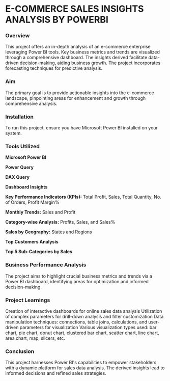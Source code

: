 # **E-COMMERCE SALES INSIGHTS ANALYSIS BY POWERBI**

### Overview
This project offers an in-depth analysis of an e-commerce enterprise leveraging Power BI tools. Key business metrics and trends are visualized through a comprehensive dashboard. The insights derived facilitate data-driven decision-making, aiding business growth. The project incorporates forecasting techniques for predictive analysis.

### Aim
The primary goal is to provide actionable insights into the e-commerce landscape, pinpointing areas for enhancement and growth through comprehensive analysis.

### Installation
To run this project, ensure you have Microsoft Power BI installed on your system.

### Tools Utilized
**Microsoft Power BI**

**Power Query**

**DAX Query**

**Dashboard Insights**

**Key Performance Indicators (KPIs):** Total Profit, Sales, Total Quantity, No. of Orders, Profit Margin%

**Monthly Trends:** Sales and Profit

**Category-wise Analysis:** Profits, Sales, and Sales%

**Sales by Geography:** States and Regions

**Top Customers Analysis**

**Top 5 Sub-Categories by Sales**

### Business Performance Analysis
The project aims to highlight crucial business metrics and trends via a Power BI dashboard, identifying areas for optimization and informed decision-making.

### Project Learnings
Creation of interactive dashboards for online sales data analysis
Utilization of complex parameters for drill-down analysis and filter customization
Data manipulation techniques: connections, table joins, calculations, and user-driven parameters for visualization
Various visualization types used: bar chart, pie chart, donut chart, clustered bar chart, scatter chart, line chart, area chart, map, slicers, etc.

### Conclusion
This project harnesses Power BI's capabilities to empower stakeholders with a dynamic platform for sales data analysis. The derived insights lead to informed decisions and refined sales strategies.
